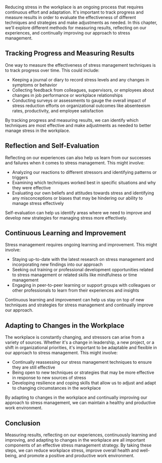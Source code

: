
Reducing stress in the workplace is an ongoing process that requires continuous effort and adaptation. It's important to track progress and measure results in order to evaluate the effectiveness of different techniques and strategies and make adjustments as needed. In this chapter, we'll explore different methods for measuring results, reflecting on our experiences, and continually improving our approach to stress management.

Tracking Progress and Measuring Results
---------------------------------------

One way to measure the effectiveness of stress management techniques is to track progress over time. This could include:

* Keeping a journal or diary to record stress levels and any changes in symptoms or behavior
* Collecting feedback from colleagues, supervisors, or employees about changes in job performance or workplace relationships
* Conducting surveys or assessments to gauge the overall impact of stress reduction efforts on organizational outcomes like absenteeism rates, productivity, and employee satisfaction

By tracking progress and measuring results, we can identify which techniques are most effective and make adjustments as needed to better manage stress in the workplace.

Reflection and Self-Evaluation
------------------------------

Reflecting on our experiences can also help us learn from our successes and failures when it comes to stress management. This might involve:

* Analyzing our reactions to different stressors and identifying patterns or triggers
* Examining which techniques worked best in specific situations and why they were effective
* Evaluating our own beliefs and attitudes towards stress and identifying any misconceptions or biases that may be hindering our ability to manage stress effectively

Self-evaluation can help us identify areas where we need to improve and develop new strategies for managing stress more effectively.

Continuous Learning and Improvement
-----------------------------------

Stress management requires ongoing learning and improvement. This might involve:

* Staying up-to-date with the latest research on stress management and incorporating new findings into our approach
* Seeking out training or professional development opportunities related to stress management or related skills like mindfulness or time management
* Engaging in peer-to-peer learning or support groups with colleagues or other professionals to learn from their experiences and insights

Continuous learning and improvement can help us stay on top of new techniques and strategies for stress management and continually improve our approach.

Adapting to Changes in the Workplace
------------------------------------

The workplace is constantly changing, and stressors can arise from a variety of sources. Whether it's a change in leadership, a new project, or a shift in organizational priorities, it's important to be adaptable and flexible in our approach to stress management. This might involve:

* Continually reassessing our stress management techniques to ensure they are still effective
* Being open to new techniques or strategies that may be more effective in response to new sources of stress
* Developing resilience and coping skills that allow us to adjust and adapt to changing circumstances in the workplace

By adapting to changes in the workplace and continually improving our approach to stress management, we can maintain a healthy and productive work environment.

Conclusion
----------

Measuring results, reflecting on our experiences, continuously learning and improving, and adapting to changes in the workplace are all important components of an effective stress management strategy. By taking these steps, we can reduce workplace stress, improve overall health and well-being, and promote a positive and productive work environment.
